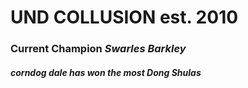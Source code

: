 # **UND COLLUSION est. 2010**

### Current Champion ***Swarles Barkley***

##### *corndog dale has won the most Dong Shulas*

